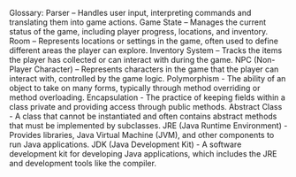Glossary:
Parser – Handles user input, interpreting commands and translating them into game actions.
Game State – Manages the current status of the game, including player progress, locations, and inventory.
Room – Represents locations or settings in the game, often used to define different areas the player can explore.
Inventory System – Tracks the items the player has collected or can interact with during the game.
NPC (Non-Player Character) – Represents characters in the game that the player can interact with, controlled by the game logic.
Polymorphism - The ability of an object to take on many forms, typically through method overriding or method overloading.
Encapsulation - The practice of keeping fields within a class private and providing access through public methods.
Abstract Class - A class that cannot be instantiated and often contains abstract methods that must be implemented by subclasses.
JRE (Java Runtime Environment) - Provides libraries, Java Virtual Machine (JVM), and other components to run Java applications.
JDK (Java Development Kit) - A software development kit for developing Java applications, which includes the JRE and development tools like the compiler.






